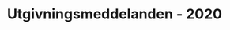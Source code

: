 ﻿---
title: Utgivningsmeddelanden - 2020
type: docs
weight: 10
url: /sv/java/release-notes-2020/
---
